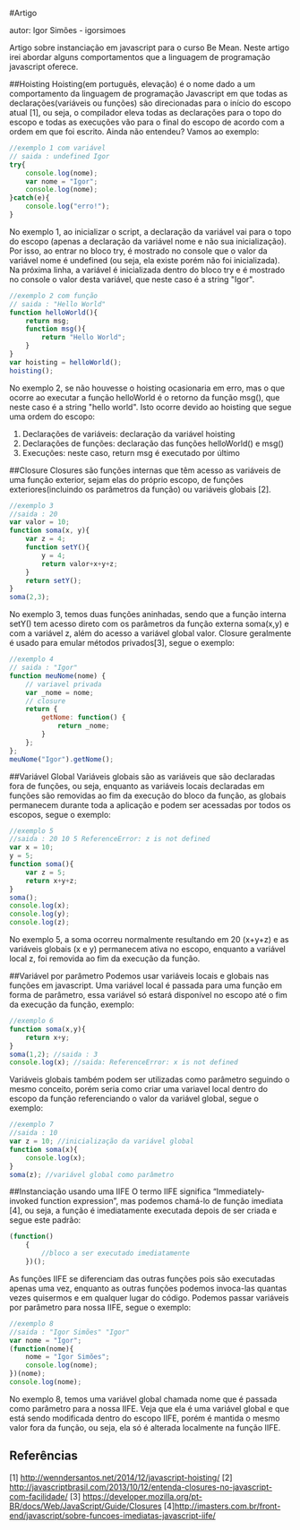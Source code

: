 #Artigo

autor: Igor Simões - igorsimoes

Artigo sobre instanciação em javascript para o curso Be Mean. Neste artigo irei abordar alguns comportamentos que a linguagem de programação javascript oferece.

##Hoisting
Hoisting(em português, elevação) é o nome dado a um comportamento da linguagem de programação Javascript em que todas as declarações(variáveis ou funções) são direcionadas para o início do escopo atual [1], ou seja, o compilador eleva todas as declarações para o topo do escopo e todas as execuções vão para o final do escopo de acordo com a ordem em que foi escrito. Ainda não entendeu? Vamos ao exemplo:

```Javascript
//exemplo 1 com variável
// saida : undefined Igor
try{
    console.log(nome);
    var nome = "Igor";
    console.log(nome);
}catch(e){
    console.log("erro!");
}
```

No exemplo 1, ao inicializar o script, a declaração da variável vai para o topo do escopo (apenas a declaração da variável nome e não sua inicialização). Por isso, ao entrar no bloco try, é mostrado no console que o valor da variável nome é undefined (ou seja, ela existe porém não foi inicializada). Na próxima linha, a variável é inicializada dentro do bloco try e é mostrado no console o valor desta variável, que neste caso é a string "Igor".

```Javascript
//exemplo 2 com função
// saida : "Hello World"
function helloWorld(){
    return msg;
    function msg(){
        return "Hello World";
    }
}
var hoisting = helloWorld();
hoisting();
```

No exemplo 2, se não houvesse o hoisting ocasionaria em erro, mas o que ocorre ao executar a função helloWorld é o retorno da função msg(), que neste caso é a string "hello world". Isto ocorre devido ao hoisting que segue uma ordem do escopo:

1. Declarações de variáveis: declaração da variável hoisting
2. Declarações de funções: declaração das funções helloWorld() e msg()
3. Execuções: neste caso, return msg é executado por último

##Closure
Closures são funções internas que têm acesso as variáveis de uma função exterior, sejam elas do próprio escopo, de funções exteriores(incluindo os parâmetros da função) ou variáveis globais [2].

```javascript
//exemplo 3
//saida : 20
var valor = 10;
function soma(x, y){
    var z = 4;
    function setY(){
        y = 4;
        return valor+x+y+z;
    }
    return setY();
}
soma(2,3);
```
No exemplo 3, temos duas funções aninhadas, sendo que a função interna setY() tem acesso direto com os parâmetros da função externa soma(x,y) e com a variável z, além do acesso a variável global valor. Closure geralmente é usado para emular métodos privados[3], segue o exemplo:

```javascript
//exemplo 4
// saida : "Igor"
function meuNome(nome) {
    // variavel privada
    var _nome = nome;
    // closure
    return {
        getNome: function() {
            return _nome;
        }
    };
};
meuNome("Igor").getNome();
```
##Variável Global
Variáveis globais são as variáveis que são declaradas fora de funções, ou seja, enquanto as variáveis locais declaradas em funções são removidas ao fim da execução do bloco da função, as globais permanecem durante toda a aplicação e podem ser acessadas por todos os escopos, segue o exemplo:
```javascript
//exemplo 5
//saida : 20 10 5 ReferenceError: z is not defined
var x = 10;
y = 5;
function soma(){
    var z = 5;
    return x+y+z;
}
soma();
console.log(x);
console.log(y);
console.log(z);
```
No exemplo 5, a soma ocorreu normalmente resultando em 20 (x+y+z) e as variáveis globais (x e y) permanecem ativa no escopo, enquanto a variável local z, foi removida ao fim da execução da função.

##Variável por parâmetro
Podemos usar variáveis locais e globais nas funções em javascript. Uma variável local é passada para uma função em forma de parâmetro, essa variável só estará disponível no escopo até o fim da execução da função, exemplo:
```javascript
//exemplo 6
function soma(x,y){
    return x+y;
}
soma(1,2); //saida : 3
console.log(x); //saida: ReferenceError: x is not defined
```
Variáveis globais também podem ser utilizadas como parâmetro seguindo o mesmo conceito, porém seria como criar uma variavel local dentro do escopo da função referenciando o valor da variável global, segue o exemplo:
```javascript
//exemplo 7
//saida : 10
var z = 10; //inicialização da variável global
function soma(x){
    console.log(x);
}
soma(z); //variável global como parâmetro
```

##Instanciação usando uma IIFE
O termo IIFE significa “Immediately-invoked function expression”, mas podemos chamá-lo de função imediata [4], ou seja, a função é imediatamente executada depois de ser criada e segue este padrão:
```javascript
(function()
    {
        //bloco a ser executado imediatamente
    })();
```
As funções IIFE se diferenciam das outras funções pois são executadas apenas uma vez, enquanto as outras funções podemos invoca-las quantas vezes quisermos e em qualquer lugar do código.
Podemos passar variáveis por parâmetro para nossa IIFE, segue o exemplo:
```javascript
//exemplo 8
//saida : "Igor Simões" "Igor"
var nome = "Igor";
(function(nome){
    nome = "Igor Simões";
    console.log(nome);
})(nome);
console.log(nome);
```
No exemplo 8, temos uma variável global chamada nome que é passada como parâmetro para a nossa IIFE. Veja que ela é uma variável global e que está sendo modificada dentro do escopo IIFE, porém é mantida o mesmo valor fora da função, ou seja, ela só é alterada localmente na função IIFE.


## Referências

[1] http://wenndersantos.net/2014/12/javascript-hoisting/
[2] http://javascriptbrasil.com/2013/10/12/entenda-closures-no-javascript-com-facilidade/
[3] https://developer.mozilla.org/pt-BR/docs/Web/JavaScript/Guide/Closures
[4]http://imasters.com.br/front-end/javascript/sobre-funcoes-imediatas-javascript-iife/
